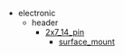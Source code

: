 * electronic
  * header
    * [2x7_14_pin](electronic/header/2x7_14_pin)
      * [surface_mount](electronic/header/2x7_14_pin/surface_mount)
